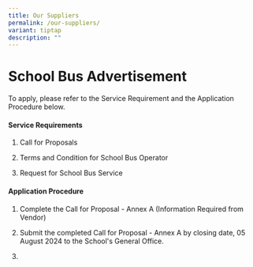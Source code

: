 ```yaml
---
title: Our Suppliers
permalink: /our-suppliers/
variant: tiptap
description: ""
---
```

<h1>School Bus Advertisement</h1>
<p></p>
<p>To apply, please refer to the Service Requirement and the Application
Procedure below.</p>
<h4>Service Requirements</h4>
<ol data-tight="true" class="tight">
<li>
<p>Call for Proposals</p>
</li>
<li>
<p>Terms and Condition for School Bus Operator</p>
</li>
<li>
<p>Request for School Bus Service</p>
</li>
</ol>
<h4>Application Procedure</h4>
<ol data-tight="true" class="tight">
<li>
<p>Complete the Call for Proposal - Annex A (Information Required from Vendor)</p>
</li>
<li>
<p>Submit the completed Call for Proposal - Annex A by closing date, 05 August
2024 to the School's General Office.</p>
</li>
<li>
<p></p>
</li>
</ol>
<p></p>